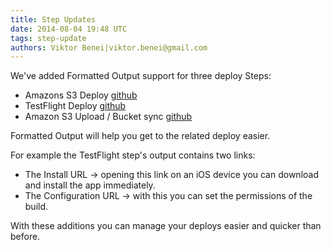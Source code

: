 ```yaml
---
title: Step Updates
date: 2014-08-04 19:48 UTC
tags: step-update
authors: Viktor Benei|viktor.benei@gmail.com
---
```


We've added Formatted Output support for three deploy Steps:

* Amazons S3 Deploy [github](https://github.com/bitrise-io/steps-amazon-s3-deploy)
* TestFlight Deploy [github](https://github.com/bitrise-io/step-testflight-deploy)
* Amazon S3 Upload / Bucket sync [github](https://github.com/bitrise-io/steps-amazon-s3-upload)

Formatted Output will help you get to the related deploy easier.

For example the TestFlight step's output contains two links:

* The Install URL -> opening this link on an iOS device you can download and install the app immediately.
* The Configuration URL -> with this you can set the permissions of the build.

With these additions you can manage your deploys easier and quicker than before.
